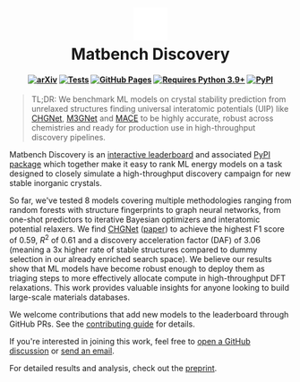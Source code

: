 <h1 align="center">
  <img src="https://github.com/janosh/matbench-discovery/raw/main/site/static/favicon.svg" alt="Logo" width="60px"><br>
  Matbench Discovery
</h1>

<h4 align="center" class="toc-exclude">

[![arXiv](https://img.shields.io/badge/arXiv-2308.14920-blue)](https://arxiv.org/abs/2308.14920)
[![Tests](https://github.com/janosh/matbench-discovery/actions/workflows/test.yml/badge.svg)](https://github.com/janosh/matbench-discovery/actions/workflows/test.yml)
[![GitHub Pages](https://github.com/janosh/matbench-discovery/actions/workflows/gh-pages.yml/badge.svg)](https://github.com/janosh/matbench-discovery/actions/workflows/gh-pages.yml)
[![Requires Python 3.9+](https://img.shields.io/badge/Python-3.9+-blue.svg?logo=python&logoColor=white)](https://python.org/downloads)
[![PyPI](https://img.shields.io/pypi/v/matbench-discovery?logo=pypi&logoColor=white)](https://pypi.org/project/matbench-discovery?logo=pypi&logoColor=white)

</h4>

> TL;DR: We benchmark ML models on crystal stability prediction from unrelaxed structures finding universal interatomic potentials (UIP) like [CHGNet](https://github.com/CederGroupHub/chgnet), [M3GNet](https://github.com/materialsvirtuallab/m3gnet) and [MACE](https://github.com/ACEsuit/mace) to be highly accurate, robust across chemistries and ready for production use in high-throughput discovery pipelines.

Matbench Discovery is an [interactive leaderboard](https://janosh.github.io/matbench-discovery/models) and associated [PyPI package](https://pypi.org/project/matbench-discovery) which together make it easy to rank ML energy models on a task designed to closely simulate a high-throughput discovery campaign for new stable inorganic crystals.

So far, we've tested 8 models covering multiple methodologies ranging from random forests with structure fingerprints to graph neural networks, from one-shot predictors to iterative Bayesian optimizers and interatomic potential relaxers. We find [CHGNet](https://github.com/CederGroupHub/chgnet) ([paper](https://doi.org/10.48550/arXiv.2302.14231)) to achieve the highest F1 score of 0.59, $R^2$ of 0.61 and a discovery acceleration factor (DAF) of 3.06 (meaning a 3x higher rate of stable structures compared to dummy selection in our already enriched search space). We believe our results show that ML models have become robust enough to deploy them as triaging steps to more effectively allocate compute in high-throughput DFT relaxations. This work provides valuable insights for anyone looking to build large-scale materials databases.

<slot name="metrics-table" />

We welcome contributions that add new models to the leaderboard through GitHub PRs. See the [contributing guide](https://janosh.github.io/matbench-discovery/contribute) for details.

If you're interested in joining this work, feel free to [open a GitHub discussion](https://github.com/janosh/matbench-discovery/discussions) or [send an email](mailto:janosh@lbl.gov?subject=Collaborate%20on%20Matbench%20Discovery).

For detailed results and analysis, check out the [preprint](https://janosh.github.io/matbench-discovery/preprint).
